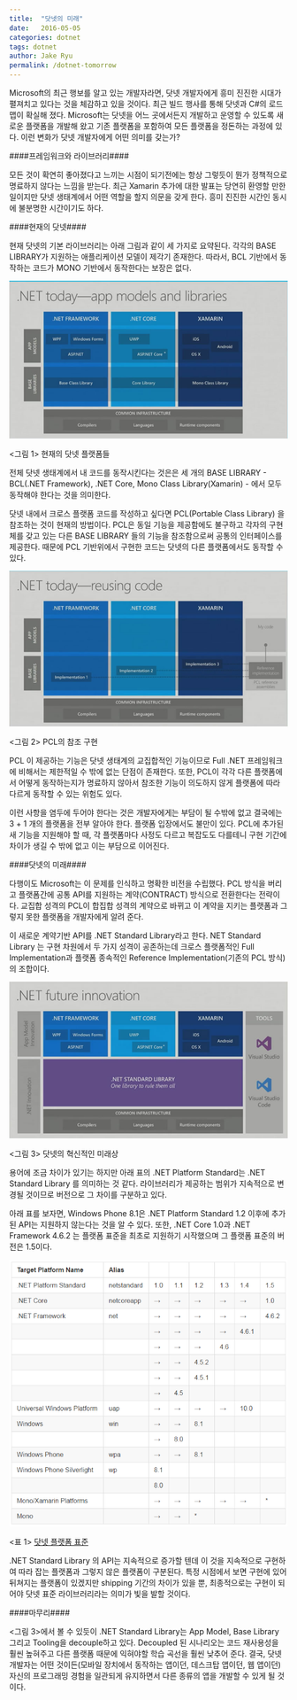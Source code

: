 ```yaml
---
title:  "닷넷의 미래"
date:   2016-05-05
categories: dotnet
tags: dotnet
author: Jake Ryu
permalink: /dotnet-tomorrow
---
```


Microsoft의 최근 행보를 알고 있는 개발자라면, 닷넷 개발자에게 흥미 진진한 시대가 펼져치고 있다는 것을 체감하고 있을 것이다. 최근 빌드 행사를 통해 닷넷과 C#의 로드맵이 확실해 졌다. Microsoft는 닷넷을 어느 곳에서든지 개발하고 운영할 수 있도록 새로운 플랫폼을 개발해 왔고 기존 플랫폼을 포함하여 모든 플랫폼을 정돈하는 과정에 있다. 이런 변화가 닷넷 개발자에게 어떤 의미를 갖는가?

####프레임워크와 라이브러리####

모든 것이 확연히 좋아졌다고 느끼는 시점이 되기전에는 항상 그렇듯이 뭔가 정책적으로 명료하지 않다는 느낌을 받는다. 최근 Xamarin 추가에 대한 발표는 당연히 환영할 만한 일이지만 닷넷 생태계에서 어떤 역할을 할지 의문을 갖게 한다. 흥미 진진한 시간인 동시에 불분명한 시간이기도 하다.

####현재의 닷넷####

현재 닷넷의 기본 라이브러리는 아래 그림과 같이 세 가지로 요약된다. 각각의 BASE LIBRARY가 지원하는 애플리케이션 모델이 제각기 존재한다. 따라서, BCL 기반에서 동작하는 코드가 MONO 기반에서 동작한다는 보장은 없다.

[![.NET Today](/assets/dotnet/dotnet-today.png)](/assets/dotnet/dotnet-today.png)

<그림 1> 현재의 닷넷 플랫폼들

전체 닷넷 생태계에서 내 코드를 동작시킨다는 것은은 세 개의 BASE LIBRARY - BCL(.NET Framework), .NET Core, Mono Class Library(Xamarin) - 에서 모두 동작해야 한다는 것을 의미한다.

닷넷 내에서 크로스 플랫폼 코드를 작성하고 싶다면 PCL(Portable Class Library) 을 참조하는 것이 현재의 방법이다. PCL은 동일 기능을 제공함에도 불구하고 각자의 구현체를 갖고 있는 다른 BASE LIBRARY 들의 기능을 참조함으로써 공통의 인터페이스를 제공한다. 때문에 PCL 기반위에서 구현한 코드는 닷넷의 다른 플랫폼에서도 동작할 수 있다.

[![PCL](/assets/dotnet/dotnet-today-pcl.png)](/assets/dotnet/dotnet-today-pcl.png)

<그림 2> PCL의 참조 구현

PCL 이 제공하는 기능은 닷넷 생태계의 교집합적인 기능이므로 Full .NET 프레임워크에 비해서는 제한적일 수 밖에 없는 단점이 존재한다. 또한, PCL이 각각 다른 플랫폼에서 어떻게 동작하는지가 명료하지 않아서 참조한 기능이 의도하지 않게 플랫폼에 따라 다르게 동작할 수 있는 위험도 있다. 

이런 사항을 염두에 두어야 한다는 것은 개발자에게는 부담이 될 수밖에 없고 결국에는 3 + 1 개의 플랫폼을 전부 알아야 한다. 플랫폼 입장에서도 불만이 있다. PCL에 추가된 새 기능을 지원해야 할 때, 각 플랫폼마다 사정도 다르고 복잡도도 다를테니 구현 기간에 차이가 생길 수 밖에 없고 이는 부담으로 이어진다. 
 
####닷넷의 미래####

다행이도 Microsoft는 이 문제를 인식하고 명확한 비전을 수립했다. PCL 방식을 버리고 플랫폼간에 공통 API를 지원하는 계약(CONTRACT) 방식으로 전환한다는 전략이다. 교집합 성격의 PCL이 합집합 성격의 계약으로 바뀌고 이 계약을 지키는 플랫폼과 그렇지 못한 플랫폼을 개발자에게 알려 준다.

이 새로운 계약기반 API를 .NET Standard Library라고 한다. NET Standard Library 는 구현 차원에서 두 가지 성격이 공존하는데 크로스 플랫폼적인 Full Implementation과 플랫폼 종속적인 Reference Implementation(기존의 PCL 방식)의 조합이다.

[![.NET Future](/assets/dotnet/dotnet-future.png)](/assets/dotnet/dotnet-future.png) 

<그림 3> 닷넷의 혁신적인 미래상

용어에 조금 차이가 있기는 하지만 아래 표의 .NET Platform Standard는 .NET Standard Library 를 의미하는 것 같다. 라이브러리가 제공하는 범위가 지속적으로 변경될 것이므로 버전으로 그 차이를 구분하고 있다.



아래 표를 보자면, Windows Phone 8.1은 .NET Platform Standard 1.2 이후에 추가된 API는 지원하지 않는다는 것을 알 수 있다. 또한, .NET Core 1.0과 .NET Framework 4.6.2 는 플랫폼 표준을 최초로 지원하기 시작했으며 그 플랫폼 표준의 버전은 1.5이다.

[![.NET Platform Standard](/assets/dotnet/dotnet-platform-standard.png)](/assets/dotnet/dotnet-platform-standard.png)

<표 1> [닷넷 플랫폼 표준](https://github.com/dotnet/corefx/blob/master/Documentation/architecture/net-platform-standard.md)

.NET Standard Library 의 API는 지속적으로 증가할 텐데 이 것을 지속적으로 구현하여 따라 잡는 플랫폼과 그렇지 않은 플랫폼이 구분된다. 특정 시점에서 보면 구현에 있어 뒤쳐지는 플랫폼이 있겠지만 shipping 기간의 차이가 있을 뿐, 최종적으로는 구현이 되어야 닷넷 표준 라이브러리라는 의미가 빛을 발할 것이다. 

####마무리####

<그림 3>에서 볼 수 있듯이 .NET Standard Library는 App Model, Base Library 그리고 Tooling을 decouple하고 있다. Decoupled 된 시나리오는 코드 재사용성을 훨씬 높혀주고 다른 플랫폼 때문에 익혀야할 학습 곡선을 훨씬 낮추어 준다. 결국, 닷넷 개발자는 어떤 것이든(모바일 장치에서 동작하는 앱이던, 데스크탑 앱이던, 웹 앱이던) 자신의 프로그래밍 경험을 일관되게 유지하면서 다른 종류의 앱을 개발할 수 있게 될 것이다.



